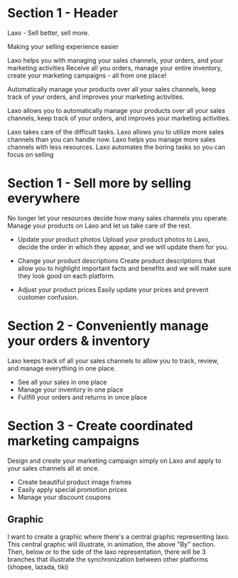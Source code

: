 # Section 1 - Header

Laxo - Sell better, sell more.

Making your selling experience easier

Laxo helps you with managing your sales channels, your orders, and your marketing activities
Receive all you orders, manage your entire inventory, create your marketing campaigns - all from one place!

Automatically manage your products over all your sales channels, keep track of your orders, and improves your marketing activities.

Laxo allows you to automatically manage your products over all your sales channels, keep track of your orders, and improves your marketing activities.

Laxo takes care of the difficult tasks.
Laxo allows you to utilize more sales channels than you can handle now.
Laxo helps you manage more sales channels with less resources.
Laxo automates the boring tasks so you can focus on selling

# Section 1 - Sell more by selling everywhere

No longer let your resources decide how many sales channels you operate. Manage your products on Laxo and let us take care of the rest.

- Update your product photos
  Upload your product photos to Laxo, decide the order in which they appear, and we will update them for you.

- Change your product descriptions
  Create product descriptions that allow you to highlight important facts and benefits and we will make sure they look good on each platform.

- Adjust your product prices
  Easily update your prices and prevent customer confusion.

# Section 2 - Conveniently manage your orders & inventory

Laxo keeps track of all your sales channels to allow you to track, review, and manage everything in one place.

- See all your sales in one place
- Manage your inventory in one place
- Fullfill your orders and returns in once place

# Section 3 - Create coordinated marketing campaigns

Design and create your marketing campaign simply on Laxo and apply to your sales channels all at once.

- Create beautiful product image frames
- Easily apply special promotion prices
- Manage your discount coupons

## Graphic

I want to create a graphic where there's a central graphic representing laxo. This central graphic will illustrate, in animation, the above "By" section. Then, below or to the side of the laxo representation, there will be 3 branches that illustrate the synchronization between other platforms (shopee, lazada, tiki)
